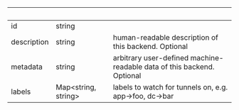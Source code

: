<!-- Code generated for API Clients. DO NOT EDIT. -->

| &nbsp;      | &nbsp;                    | &nbsp;                                                                 |
| ----------- | ------------------------- | ---------------------------------------------------------------------- |
| id          | string                    |                                                                        |
| description | string                    | human-readable description of this backend. Optional                   |
| metadata    | string                    | arbitrary user-defined machine-readable data of this backend. Optional |
| labels      | Map&lt;string, string&gt; | labels to watch for tunnels on, e.g. app->foo, dc->bar                 |

